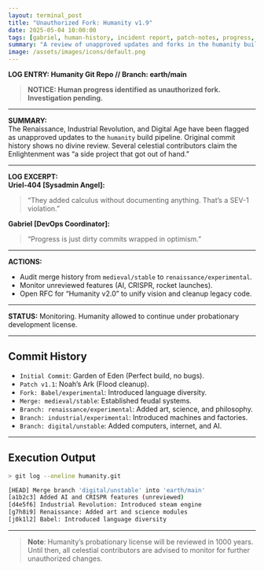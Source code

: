 ```yaml
---
layout: terminal_post
title: "Unauthorized Fork: Humanity v1.9"
date: 2025-05-04 10:00:00
tags: [gabriel, human-history, incident report, patch-notes, progress, uriel]
summary: "A review of unapproved updates and forks in the humanity build pipeline, with celestial contributors monitoring ongoing changes."
image: /assets/images/icons/default.png
---
```


**LOG ENTRY: Humanity Git Repo // Branch: earth/main**

> **NOTICE: Human progress identified as unauthorized fork. Investigation pending.**

---

**SUMMARY:**  
The Renaissance, Industrial Revolution, and Digital Age have been flagged as unapproved updates to the `humanity` build pipeline. Original commit history shows no divine review. Several celestial contributors claim the Enlightenment was “a side project that got out of hand.”

---

**LOG EXCERPT:**  
**Uriel-404 [Sysadmin Angel]:**  
> “They added calculus without documenting anything. That’s a SEV-1 violation.”

**Gabriel [DevOps Coordinator]:**  
> “Progress is just dirty commits wrapped in optimism.”

---

**ACTIONS:**  
- Audit merge history from `medieval/stable` to `renaissance/experimental`.  
- Monitor unreviewed features (AI, CRISPR, rocket launches).  
- Open RFC for “Humanity v2.0” to unify vision and cleanup legacy code.

---

**STATUS:** Monitoring. Humanity allowed to continue under probationary development license.

---

## **Commit History**
- `Initial Commit`: Garden of Eden (Perfect build, no bugs).  
- `Patch v1.1`: Noah’s Ark (Flood cleanup).  
- `Fork: Babel/experimental`: Introduced language diversity.  
- `Merge: medieval/stable`: Established feudal systems.  
- `Branch: renaissance/experimental`: Added art, science, and philosophy.  
- `Branch: industrial/experimental`: Introduced machines and factories.  
- `Branch: digital/unstable`: Added computers, internet, and AI.

---

## **Execution Output**
```sh
> git log --oneline humanity.git

[HEAD] Merge branch 'digital/unstable' into 'earth/main'
[a1b2c3] Added AI and CRISPR features (unreviewed)
[d4e5f6] Industrial Revolution: Introduced steam engine
[g7h8i9] Renaissance: Added art and science modules
[j0k1l2] Babel: Introduced language diversity
```

---

> **Note**: Humanity’s probationary license will be reviewed in 1000 years. Until then, all celestial contributors are advised to monitor for further unauthorized changes.